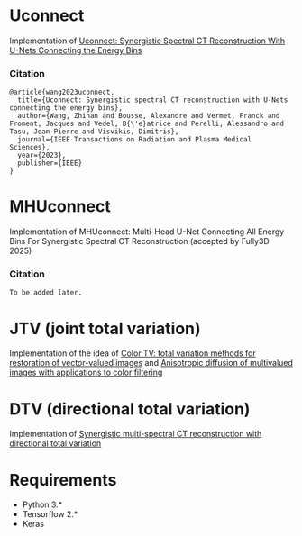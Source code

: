 # Uconnect
Implementation of [Uconnect: Synergistic Spectral CT Reconstruction With U-Nets Connecting the Energy Bins](https://ieeexplore.ieee.org/document/10308615)  

### Citation

```
@article{wang2023uconnect,
  title={Uconnect: Synergistic spectral CT reconstruction with U-Nets connecting the energy bins},
  author={Wang, Zhihan and Bousse, Alexandre and Vermet, Franck and Froment, Jacques and Vedel, B{\'e}atrice and Perelli, Alessandro and Tasu, Jean-Pierre and Visvikis, Dimitris},
  journal={IEEE Transactions on Radiation and Plasma Medical Sciences},
  year={2023},
  publisher={IEEE}
}
```

# MHUconnect
Implementation of MHUconnect: Multi-Head U-Net Connecting All Energy Bins For Synergistic Spectral CT Reconstruction (accepted by Fully3D 2025)

### Citation

```
To be added later.
```

# JTV (joint total variation)
Implementation of the idea of [Color TV: total variation methods for restoration of vector-valued images](https://ieeexplore.ieee.org/document/661180) and [Anisotropic diffusion of multivalued images with applications to color filtering](https://ieeexplore.ieee.org/document/541429)

# DTV (directional total variation)
Implementation of [Synergistic multi-spectral CT reconstruction with directional total variation](https://doi.org/10.1098/rsta.2020.0198)

# Requirements
* Python 3.*  
* Tensorflow 2.*
* Keras
